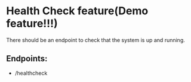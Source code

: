 # Health Check feature(Demo feature!!!)

There should be an endpoint to check that the system is up and running.

## Endpoints:

 - /healthcheck
